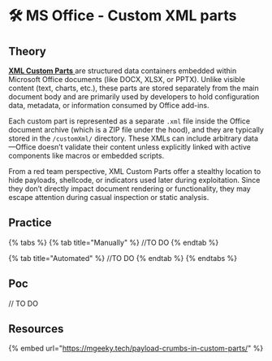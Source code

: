 # 🛠️ MS Office - Custom XML parts

## Theory

[**XML Custom Parts** ](https://learn.microsoft.com/en-us/visualstudio/vsto/custom-xml-parts-overview?view=vs-2022)are structured data containers embedded within Microsoft Office documents (like DOCX, XLSX, or PPTX). Unlike visible content (text, charts, etc.), these parts are stored separately from the main document body and are primarily used by developers to hold configuration data, metadata, or information consumed by Office add-ins.

Each custom part is represented as a separate `.xml` file inside the Office document archive (which is a ZIP file under the hood), and they are typically stored in the `/customXml/` directory. These XMLs can include arbitrary data—Office doesn’t validate their content unless explicitly linked with active components like macros or embedded scripts.

From a red team perspective, XML Custom Parts offer a stealthy location to hide payloads, shellcode, or indicators used later during exploitation. Since they don’t directly impact document rendering or functionality, they may escape attention during casual inspection or static analysis.

## Practice

{% tabs %}
{% tab title="Manually" %}
//TO DO
{% endtab %}

{% tab title="Automated" %}
//TO DO
{% endtab %}
{% endtabs %}

## Poc

// TO DO

## Resources

{% embed url="https://mgeeky.tech/payload-crumbs-in-custom-parts/" %}
